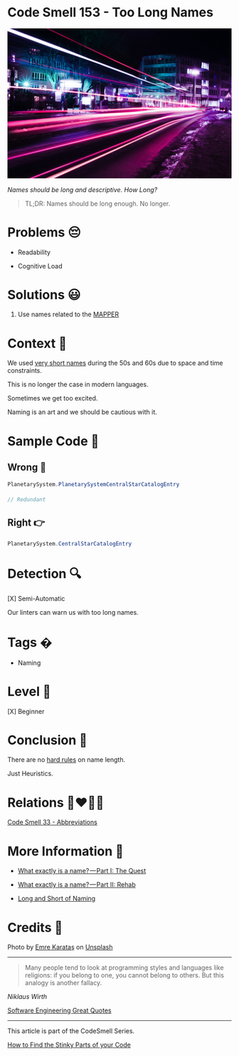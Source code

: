 # Code Smell 153 - Too Long Names

![Code Smell 153 - Too Long Names](Code%20Smell%20153%20-%20Too%20Long%20Names.jpg)

*Names should be long and descriptive. How Long?*

> TL;DR: Names should be long enough. No longer.

# Problems 😔 

- Readability

- Cognitive Load

# Solutions 😃

1. Use names related to the [MAPPER](https://github.com/mcsee/Software-Design-Articles/tree/main/Articles/Theory/What%20is%20(wrong%20with)%20software/readme.md)

# Context 💬

We used [very short names](https://github.com/mcsee/Software-Design-Articles/tree/main/Articles/Code%20Smells/Code%20Smell%2033%20-%20Abbreviations/readme.md) during the 50s and 60s due to space and time constraints.

This is no longer the case in modern languages.

Sometimes we get too excited.

Naming is an art and we should be cautious with it.

# Sample Code 📖

## Wrong 🚫

<!-- [Gist Url](https://gist.github.com/mcsee/661d68a82e80799c6f9330d33c271a0b) -->

```java
PlanetarySystem.PlanetarySystemCentralStarCatalogEntry

// Redundant
```

## Right 👉

<!-- [Gist Url](https://gist.github.com/mcsee/7da772566dee2fb79f3bfea13196ee22) -->

```java
PlanetarySystem.CentralStarCatalogEntry
```

# Detection 🔍

[X] Semi-Automatic 

Our linters can warn us with too long names.

# Tags � 

- Naming

# Level 🔋

[X] Beginner

# Conclusion 🏁

There are no [hard rules](https://github.com/mcsee/Software-Design-Articles/tree/main/Articles/Theory/What%20exactly%20is%20a%20name%20-%20Part%20I%20The%20Quest/readme.md) on name length.

Just Heuristics.

# Relations 👩‍❤️‍💋‍👨

[Code Smell 33 - Abbreviations](https://github.com/mcsee/Software-Design-Articles/tree/main/Articles/Code%20Smells/Code%20Smell%2033%20-%20Abbreviations/readme.md)

# More Information 📕

- [What exactly is a name? — Part I: The Quest](https://github.com/mcsee/Software-Design-Articles/tree/main/Articles/Theory/What%20exactly%20is%20a%20name%20-%20Part%20I%20The%20Quest/readme.md)

- [What exactly is a name? — Part II: Rehab](https://github.com/mcsee/Software-Design-Articles/tree/main/Articles/Theory/What%20exactly%20is%20a%20name%20-%20Part%20II%20Rehab/readme.md)

- [Long and Short of Naming](https://agileotter.blogspot.com/2009/08/long-and-short-of-naming.html)

# Credits 🙏

Photo by [Emre Karataş](https://unsplash.com/@emrekaratas) on [Unsplash](https://unsplash.com/s/photos/long)
  
* * *

> Many people tend to look at programming styles and languages like religions: if you belong to one, you cannot belong to others. But this analogy is another fallacy.

_Niklaus Wirth_

[Software Engineering Great Quotes](https://github.com/mcsee/Software-Design-Articles/tree/main/Articles/Quotes/Software%20Engineering%20Great%20Quotes/readme.md)

* * *

This article is part of the CodeSmell Series.

[How to Find the Stinky Parts of your Code](https://github.com/mcsee/Software-Design-Articles/tree/main/Articles/Code%20Smells/How%20to%20Find%20the%20Stinky%20parts%20of%20your%20Code/readme.md)